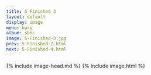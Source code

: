 ```yaml
---
title: 5 Finished 3
layout: default
display: image
menu: barq
album: sbbc
image: 5-Finished-3.jpg
prev: 5-Finished-2.html
next: 5-Finished-4.html
---
```

{% include image-head.md %}
{% include image.html %}